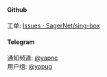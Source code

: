 #### Github

工单: [Issues · SagerNet/sing-box](https://github.com/SagerNet/sing-box/issues)

#### Telegram

通知频道: [@yapnc](https://t.me/yapnc)  
用户组: [@yapug](https://t.me/yapug)